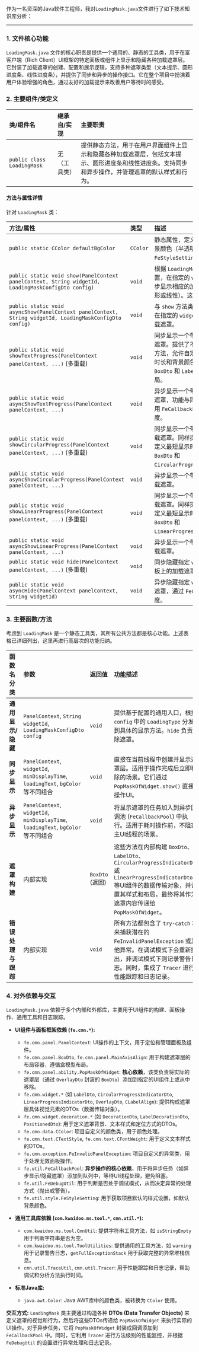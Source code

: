 作为一名资深的Java软件工程师，我对`LoadingMask.java`文件进行了如下技术知识库分析：

---

### 1. 文件核心功能
`LoadingMask.java` 文件的核心职责是提供一个通用的、静态的工具类，用于在富客户端（Rich Client）UI框架的特定面板或组件上显示和隐藏各种加载遮罩层。它封装了加载遮罩的创建、配置和展示逻辑，支持多种遮罩类型（文本提示、圆形进度条、线性进度条），并提供了同步和异步的操作接口。它在整个项目中扮演着用户体验增强的角色，通过友好的加载提示来改善用户等待时的感受。

### 2. 主要组件/类定义

| 类/组件名 | 继承自/实现 | 主要职责 |
| :--- | :--- | :--- |
| `public class LoadingMask` | 无（工具类） | 提供静态方法，用于在用户界面组件上显示和隐藏各种加载遮罩层，包括文本提示、圆形进度条和线性进度条。支持同步和异步操作，并管理遮罩的默认样式和行为。 |

#### 方法与属性详情

针对 `LoadingMask` 类：

| 方法/属性 | 类型 | 描述 |
| :--- | :--- | :--- |
| `public static CColor defaultBgColor` | `CColor` | 静态属性，定义了遮罩层的默认背景颜色（半透明的灰色调），由 `FeStyleSetting` 初始化。 |
| `public static void show(PanelContext panelContext, String widgetId, LoadingMaskConfigDto config)` | `void` | 根据 `LoadingMaskConfigDto` 配置，在指定的 `widgetId` 组件上同步显示相应的加载遮罩（文本、圆形或线性）。这是一个高层入口。 |
| `public static void asyncShow(PanelContext panelContext, String widgetId, LoadingMaskConfigDto config)` | `void` | 与 `show` 方法类似，但以异步方式在指定的 `widgetId` 组件上显示加载遮罩。 |
| `public static void showTextProgress(PanelContext panelContext, ...)` (多重载) | `void` | 同步显示一个带有文本提示的加载遮罩。提供了不同参数组合的重载方法，允许自定义文本、最短显示时长和背景颜色。内部会构造 `BoxDto` 和 `LabelDto` 来实现文本布局。 |
| `public static void asyncShowTextProgress(PanelContext panelContext, ...)` | `void` | 异步显示一个带有文本提示的加载遮罩，功能与同步版本类似，但使用 `FeCallbackPool` 进行异步调度。 |
| `public static void showCircularProgress(PanelContext panelContext, ...)` (多重载) | `void` | 同步显示一个带有圆形进度条的加载遮罩。同样提供了重载以允许自定义最短显示时长。内部会构造 `BoxDto` 和 `CircularProgressIndicatorDto`。 |
| `public static void asyncShowCircularProgress(PanelContext panelContext, ...)` | `void` | 异步显示一个带有圆形进度条的加载遮罩。 |
| `public static void showLinearProgress(PanelContext panelContext, ...)` (多重载) | `void` | 同步显示一个带有线性进度条的加载遮罩。同样提供了重载以允许自定义最短显示时长。内部会构造 `BoxDto` 和 `LinearProgressIndicatorDto`。 |
| `public static void asyncShowLinearProgress(PanelContext panelContext, ...)` | `void` | 异步显示一个带有线性进度条的加载遮罩。 |
| `public static void hide(PanelContext panelContext, ...)` (多重载) | `void` | 同步隐藏指定 `widgetId` 或当前面板上的加载遮罩。 |
| `public static void asyncHide(PanelContext panelContext, String widgetId)` | `void` | 异步隐藏指定 `widgetId` 上的加载遮罩，通过 `FeCallbackPool` 调度。 |

### 3. 主要函数/方法

考虑到 `LoadingMask` 是一个静态工具类，其所有公共方法都是核心功能。上述表格已详细列出，这里再进行高层次的功能归纳。

| 函数名分类 | 参数 | 返回值 | 功能描述 |
| :--- | :--- | :--- | :--- |
| **通用显示/隐藏** | `PanelContext`, `String widgetId`, `LoadingMaskConfigDto config` | `void` | 提供基于配置的通用入口，根据 `config` 中的 `LoadingType` 分发到具体的显示方法。`hide` 负责移除遮罩。 |
| **同步显示** | `PanelContext`, `widgetId`, `minDisplayTime`, `loadingText`, `bgColor` 等不同组合 | `void` | 直接在当前线程中创建并显示遮罩层。适用于操作完成后立即移除的场景。它们通过 `PopMaskOfWidget.show()` 直接操作UI。 |
| **异步显示** | `PanelContext`, `widgetId`, `minDisplayTime`, `loadingText`, `bgColor` 等不同组合 | `void` | 将显示遮罩的任务加入到异步回调池 (`FeCallbackPool`) 中执行。适用于耗时操作前，不阻塞主UI线程的场景。 |
| **遮罩构建** | 内部实现 | `BoxDto` (返回) | 这些方法在内部构建 `BoxDto`、`LabelDto`、`CircularProgressIndicatorDto` 或 `LinearProgressIndicatorDto` 等UI组件的数据传输对象，并设置其样式和布局，最终将其作为遮罩内容传递给 `PopMaskOfWidget`。 |
| **错误处理与跟踪** | 内部实现 | `void` | 所有方法都包含了 `try-catch` 块来捕获潜在的 `FeInvalidPanelException` 或其他异常。在调试模式下会重新抛出，非调试模式下则记录警告日志。同时，集成了 `Tracer` 进行性能跟踪和日志记录。 |

### 4. 对外依赖与交互

`LoadingMask.java` 依赖于多个内部和外部库，主要用于UI组件的构建、面板操作、通用工具和日志跟踪。

*   **UI组件与面板框架依赖 (`fe.cmn.*`):**
    *   `fe.cmn.panel.PanelContext`: UI操作的上下文，用于定位和管理面板及组件。
    *   `fe.cmn.panel.BoxDto`, `fe.cmn.panel.MainAxisAlign`: 用于构建遮罩层的布局容器，遵循盒模型布局。
    *   `fe.cmn.panel.ability.PopMaskOfWidget`: **核心依赖**，该类负责将实际的遮罩层（通过 `OverlayDto` 封装的 `BoxDto`）添加到指定的UI组件上或从中移除。
    *   `fe.cmn.widget.*` (如 `LabelDto`, `CircularProgressIndicatorDto`, `LinearProgressIndicatorDto`, `OverlayDto`, `CLabelAlign`): 提供构成遮罩层具体视觉元素的DTOs（数据传输对象）。
    *   `fe.cmn.widget.decoration.*` (如 `DecorationDto`, `LabelDecorationDto`, `PositionedDto`): 用于定义遮罩背景、文本样式和定位方式的DTOs。
    *   `fe.cmn.data.CColor`: 项目自定义的颜色类，用于颜色处理。
    *   `fe.cmn.text.CTextStyle`, `fe.cmn.text.CFontWeight`: 用于定义文本样式的DTOs。
    *   `fe.cmn.exception.FeInvalidPanelException`: 项目自定义的异常类，用于处理无效面板操作。
    *   `fe.util.FeCallbackPool`: **异步操作的核心依赖**，用于将异步任务（如异步显示/隐藏遮罩）添加到队列中，等待UI线程处理，避免阻塞。
    *   `fe.util.FeDebugUtil`: 用于判断是否处于调试模式，从而决定异常的处理方式（抛出或警告）。
    *   `fe.util.style.FeStyleSetting`: 用于获取项目默认的样式设置，如默认背景颜色。

*   **通用工具库依赖 (`com.kwaidoo.ms.tool.*`, `cmn.util.*`):**
    *   `com.kwaidoo.ms.tool.CmnUtil`: 提供字符串工具方法，如 `isStringEmpty` 用于判断字符串是否为空。
    *   `com.kwaidoo.ms.tool.ToolUtilities`: 提供通用的工具方法，如 `warning` 用于记录警告日志，`getFullExceptionStack` 用于获取完整的异常堆栈信息。
    *   `cmn.util.TraceUtil`, `cmn.util.Tracer`: 用于性能跟踪和日志记录，帮助调试和分析方法执行时间。

*   **标准Java库:**
    *   `java.awt.Color`: Java AWT库中的颜色类，被转换为 `CColor` 使用。

**交互方式:**
`LoadingMask` 类主要通过构造各种 **DTOs (Data Transfer Objects)** 来定义遮罩的视觉和行为，然后将这些DTOs传递给 `PopMaskOfWidget` 来执行实际的UI操作。对于异步任务，它将 `PopMaskOfWidget` 封装成回调添加到 `FeCallbackPool` 中。同时，它利用 `Tracer` 进行方法级别的性能监控，并根据 `FeDebugUtil` 的设置进行异常处理和日志记录。

